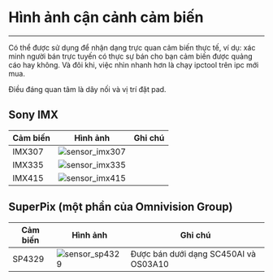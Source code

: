 # Hình ảnh cận cảnh cảm biến
-----------------

Có thể được sử dụng để nhận dạng trực quan cảm biến thực tế, ví dụ: xác minh người bán trực tuyến có thực sự bán cho bạn cảm biến được quảng cáo hay không. Và đôi khi, việc nhìn nhanh hơn là chạy ipctool trên ipc mới mua.

Điều đáng quan tâm là dây nối và vị trí đặt pad.

## Sony IMX

| Cảm biến  | Hình ảnh                                         | Ghi chú                                 |
|---------|-----------------------------------------------|---------------------------------------|
| IMX307  | ![sensor_imx307](/images/sensors/IMX307.jpg)  |                                       |
| IMX335  | ![sensor_imx335](/images/sensors/IMX335.jpg)  |                                       |
| IMX415  | ![sensor_imx415](/images/sensors/IMX415.jpg)  |                                       |


## SuperPix (một phần của Omnivision Group)

| Cảm biến  | Hình ảnh                                         | Ghi chú                                 |
|---------|-----------------------------------------------|---------------------------------------|
| SP4329  | ![sensor_sp4329](/images/sensors/SP4329.jpg)  | Được bán dưới dạng SC450AI và OS03A10           |
